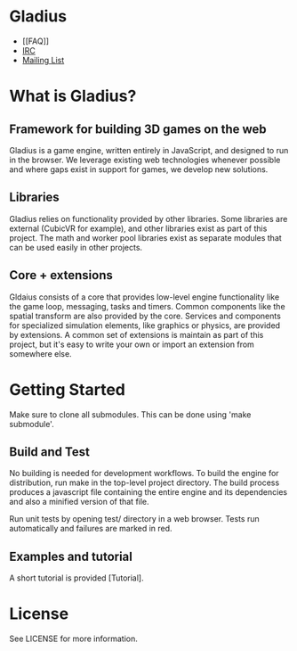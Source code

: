 Gladius
=======

* [[FAQ]] 
* [IRC](irc://irc.mozilla.org/#games)
* [Mailing List](https://lists.mozilla.org/listinfo/community-games)

# What is Gladius?

## Framework for building 3D games on the web

Gladius is a game engine, written entirely in JavaScript, and designed to run in the browser. We leverage existing web technologies whenever possible and where gaps exist in support for games, we develop new solutions.

## Libraries

Gladius relies on functionality provided by other libraries. Some libraries are external (CubicVR for example), and other libraries exist as part of this project. The math and worker pool libraries exist as separate modules that can be used easily in other projects.

## Core + extensions

Gldaius consists of a core that provides low-level engine functionality like the game loop, messaging, tasks and timers. Common components like the spatial transform are also provided by the core. Services and components for specialized simulation elements, like graphics or physics, are provided by extensions. A common set of extensions is maintain as part of this project, but it's easy to write your own or import an extension from somewhere else.

# Getting Started

Make sure to clone all submodules. This can be done using 'make submodule'.

## Build and Test

No building is needed for development workflows. To build the engine for distribution, run make in the top-level
project directory. The build process produces a javascript file containing the entire engine and its dependencies
and also a minified version of that file.

Run unit tests by opening test/ directory in a web browser. Tests run automatically and failures are marked in red.

## Examples and tutorial

A short tutorial is provided [Tutorial].

# License

See LICENSE for more information.
